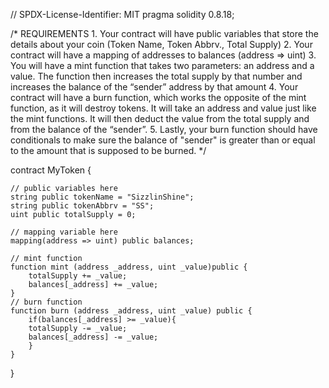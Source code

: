 // SPDX-License-Identifier: MIT
pragma solidity 0.8.18;

/*
       REQUIREMENTS
    1. Your contract will have public variables that store the details about your coin (Token Name, Token Abbrv., Total Supply)
    2. Your contract will have a mapping of addresses to balances (address => uint)
    3. You will have a mint function that takes two parameters: an address and a value. 
       The function then increases the total supply by that number and increases the balance 
       of the “sender” address by that amount
    4. Your contract will have a burn function, which works the opposite of the mint function, as it will destroy tokens. 
       It will take an address and value just like the mint functions. It will then deduct the value from the total supply 
       and from the balance of the “sender”.
    5. Lastly, your burn function should have conditionals to make sure the balance of "sender" is greater than or equal 
       to the amount that is supposed to be burned.
*/

contract MyToken {

    // public variables here
    string public tokenName = "SizzlinShine";
    string public tokenAbbrv = "SS";
    uint public totalSupply = 0;

    // mapping variable here
    mapping(address => uint) public balances;

    // mint function
    function mint (address _address, uint _value)public {
        totalSupply += _value;
        balances[_address] += _value;
    }
    // burn function
    function burn (address _address, uint _value) public {
        if(balances[_address] >= _value){
        totalSupply -= _value;
        balances[_address] -= _value;
        }
    }
}

